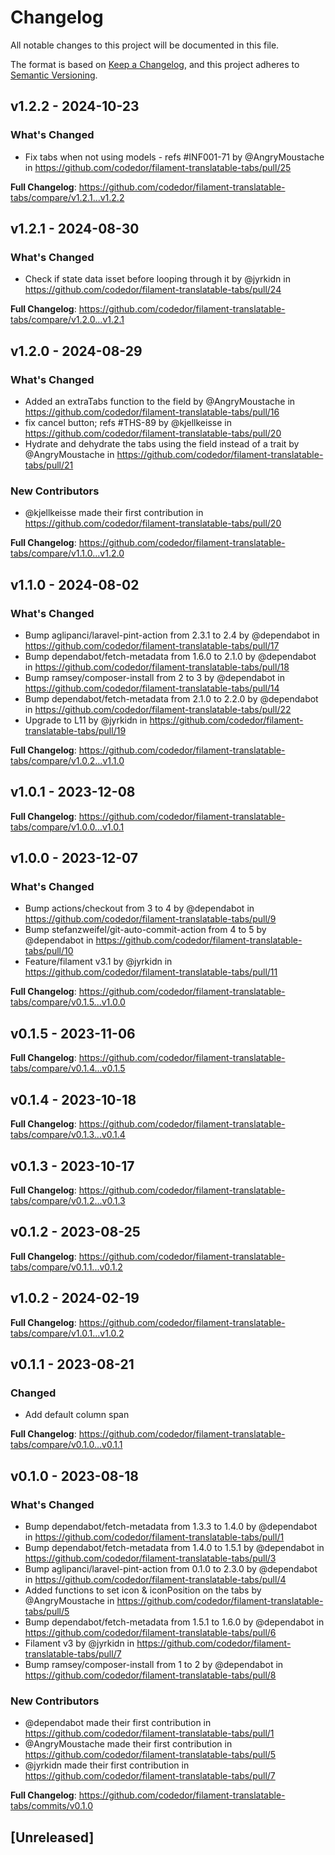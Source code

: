 # Changelog

All notable changes to this project will be documented in this file.

The format is based on [Keep a Changelog](https://keepachangelog.com/en/1.0.0/),
and this project adheres to [Semantic Versioning](https://semver.org/spec/v2.0.0.html).

## v1.2.2 - 2024-10-23

### What's Changed

* Fix tabs when not using models - refs #INF001-71 by @AngryMoustache in https://github.com/codedor/filament-translatable-tabs/pull/25

**Full Changelog**: https://github.com/codedor/filament-translatable-tabs/compare/v1.2.1...v1.2.2

## v1.2.1 - 2024-08-30

### What's Changed

* Check if state data isset before looping through it by @jyrkidn in https://github.com/codedor/filament-translatable-tabs/pull/24

**Full Changelog**: https://github.com/codedor/filament-translatable-tabs/compare/v1.2.0...v1.2.1

## v1.2.0 - 2024-08-29

### What's Changed

* Added an extraTabs function to the field by @AngryMoustache in https://github.com/codedor/filament-translatable-tabs/pull/16
* fix cancel button; refs #THS-89 by @kjellkeisse in https://github.com/codedor/filament-translatable-tabs/pull/20
* Hydrate and dehydrate the tabs using the field instead of a trait by @AngryMoustache in https://github.com/codedor/filament-translatable-tabs/pull/21

### New Contributors

* @kjellkeisse made their first contribution in https://github.com/codedor/filament-translatable-tabs/pull/20

**Full Changelog**: https://github.com/codedor/filament-translatable-tabs/compare/v1.1.0...v1.2.0

## v1.1.0 - 2024-08-02

### What's Changed

* Bump aglipanci/laravel-pint-action from 2.3.1 to 2.4 by @dependabot in https://github.com/codedor/filament-translatable-tabs/pull/17
* Bump dependabot/fetch-metadata from 1.6.0 to 2.1.0 by @dependabot in https://github.com/codedor/filament-translatable-tabs/pull/18
* Bump ramsey/composer-install from 2 to 3 by @dependabot in https://github.com/codedor/filament-translatable-tabs/pull/14
* Bump dependabot/fetch-metadata from 2.1.0 to 2.2.0 by @dependabot in https://github.com/codedor/filament-translatable-tabs/pull/22
* Upgrade to L11 by @jyrkidn in https://github.com/codedor/filament-translatable-tabs/pull/19

**Full Changelog**: https://github.com/codedor/filament-translatable-tabs/compare/v1.0.2...v1.1.0

## v1.0.1 - 2023-12-08

**Full Changelog**: https://github.com/codedor/filament-translatable-tabs/compare/v1.0.0...v1.0.1

## v1.0.0 - 2023-12-07

### What's Changed

* Bump actions/checkout from 3 to 4 by @dependabot in https://github.com/codedor/filament-translatable-tabs/pull/9
* Bump stefanzweifel/git-auto-commit-action from 4 to 5 by @dependabot in https://github.com/codedor/filament-translatable-tabs/pull/10
* Feature/filament v3.1 by @jyrkidn in https://github.com/codedor/filament-translatable-tabs/pull/11

**Full Changelog**: https://github.com/codedor/filament-translatable-tabs/compare/v0.1.5...v1.0.0

## v0.1.5 - 2023-11-06

**Full Changelog**: https://github.com/codedor/filament-translatable-tabs/compare/v0.1.4...v0.1.5

## v0.1.4 - 2023-10-18

**Full Changelog**: https://github.com/codedor/filament-translatable-tabs/compare/v0.1.3...v0.1.4

## v0.1.3 - 2023-10-17

**Full Changelog**: https://github.com/codedor/filament-translatable-tabs/compare/v0.1.2...v0.1.3

## v0.1.2 - 2023-08-25

**Full Changelog**: https://github.com/codedor/filament-translatable-tabs/compare/v0.1.1...v0.1.2

## v1.0.2 - 2024-02-19

**Full Changelog**: https://github.com/codedor/filament-translatable-tabs/compare/v1.0.1...v1.0.2

## v0.1.1 - 2023-08-21

### Changed

- Add default column span

**Full Changelog**: https://github.com/codedor/filament-translatable-tabs/compare/v0.1.0...v0.1.1

## v0.1.0 - 2023-08-18

### What's Changed

- Bump dependabot/fetch-metadata from 1.3.3 to 1.4.0 by @dependabot in https://github.com/codedor/filament-translatable-tabs/pull/1
- Bump dependabot/fetch-metadata from 1.4.0 to 1.5.1 by @dependabot in https://github.com/codedor/filament-translatable-tabs/pull/3
- Bump aglipanci/laravel-pint-action from 0.1.0 to 2.3.0 by @dependabot in https://github.com/codedor/filament-translatable-tabs/pull/4
- Added functions to set icon & iconPosition on the tabs by @AngryMoustache in https://github.com/codedor/filament-translatable-tabs/pull/5
- Bump dependabot/fetch-metadata from 1.5.1 to 1.6.0 by @dependabot in https://github.com/codedor/filament-translatable-tabs/pull/6
- Filament v3 by @jyrkidn in https://github.com/codedor/filament-translatable-tabs/pull/7
- Bump ramsey/composer-install from 1 to 2 by @dependabot in https://github.com/codedor/filament-translatable-tabs/pull/8

### New Contributors

- @dependabot made their first contribution in https://github.com/codedor/filament-translatable-tabs/pull/1
- @AngryMoustache made their first contribution in https://github.com/codedor/filament-translatable-tabs/pull/5
- @jyrkidn made their first contribution in https://github.com/codedor/filament-translatable-tabs/pull/7

**Full Changelog**: https://github.com/codedor/filament-translatable-tabs/commits/v0.1.0

## [Unreleased]
